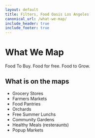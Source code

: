```yaml
---
layout: default
title: Filters, Food Oasis Los Angeles
canonical_url: /what-we-map/
include_header: true
include_footer: true
---
```


# What We Map

Food To Buy. Food for free. Food to Grow.

## What is on the maps

*   Grocery Stores
*   Farmers Markets
*   Food Pantries
*   Orchards
*   Free Summer Lunchs
*   Community Gardens
*   Healthy Meals (resteraunts)
*   Popup Markets
